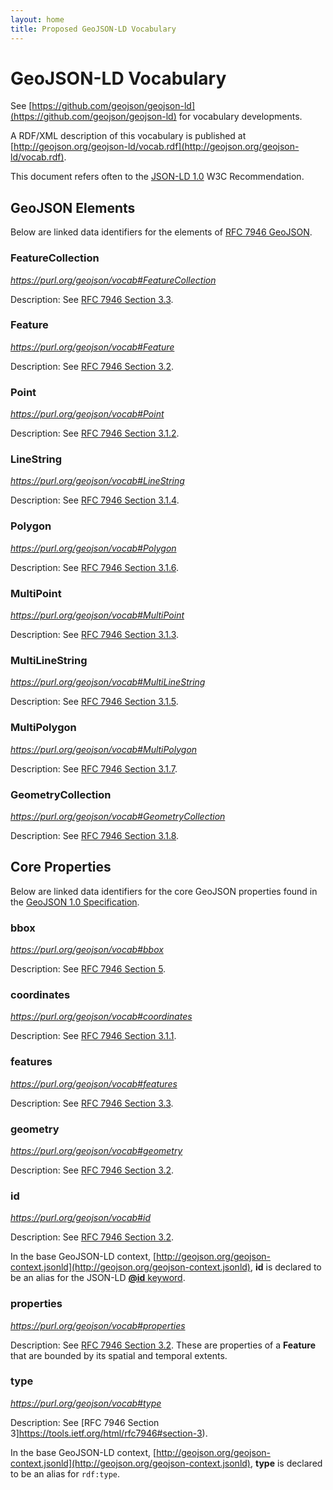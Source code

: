 ```yaml
---
layout: home
title: Proposed GeoJSON-LD Vocabulary
---
```


# GeoJSON-LD Vocabulary

See [https://github.com/geojson/geojson-ld](https://github.com/geojson/geojson-ld)
for vocabulary developments.

A RDF/XML description of this vocabulary is published at
[http://geojson.org/geojson-ld/vocab.rdf](http://geojson.org/geojson-ld/vocab.rdf).

This document refers often to the [JSON-LD 1.0](http://www.w3.org/TR/json-ld/) W3C
Recommendation.

## GeoJSON Elements

Below are linked data identifiers for the elements of [RFC 7946 GeoJSON](https://tools.ietf.org/html/rfc7946).

### <a name="FeatureCollection">FeatureCollection</a>

*https://purl.org/geojson/vocab#FeatureCollection*

Description: See [RFC 7946 Section 3.3](https://tools.ietf.org/html/rfc7946#section-3.3).

### <a name="Feature">Feature</a>

*https://purl.org/geojson/vocab#Feature*

Description: See [RFC 7946 Section 3.2](https://tools.ietf.org/html/rfc7946#section-3.2).

### <a name="Point">Point</a>

*https://purl.org/geojson/vocab#Point*

Description: See [RFC 7946 Section 3.1.2](https://tools.ietf.org/html/rfc7946#section-3.1.2).

### <a name="LineString">LineString</a>

*https://purl.org/geojson/vocab#LineString*

Description: See [RFC 7946 Section 3.1.4](https://tools.ietf.org/html/rfc7946#section-3.1.4).

### <a name="Polygon">Polygon</a>

*https://purl.org/geojson/vocab#Polygon*

Description: See [RFC 7946 Section 3.1.6](https://tools.ietf.org/html/rfc7946#section-3.1.6).

### <a name="MultiPoint">MultiPoint</a>

*https://purl.org/geojson/vocab#MultiPoint*

Description: See [RFC 7946 Section 3.1.3](https://tools.ietf.org/html/rfc7946#section-3.1.3).

### <a name="MultiLineString">MultiLineString</a>

*https://purl.org/geojson/vocab#MultiLineString*

Description: See [RFC 7946 Section 3.1.5](https://tools.ietf.org/html/rfc7946#section-3.1.5).

### <a name="MultiPolygon">MultiPolygon</a>

*https://purl.org/geojson/vocab#MultiPolygon*

Description: See [RFC 7946 Section 3.1.7](https://tools.ietf.org/html/rfc7946#section-3.1.7).

### <a name="GeometryCollection">GeometryCollection</a>

*https://purl.org/geojson/vocab#GeometryCollection*

Description: See [RFC 7946 Section 3.1.8](https://tools.ietf.org/html/rfc7946#section-3.1.8).


## Core Properties

Below are linked data identifiers for the core GeoJSON properties found in the
[GeoJSON 1.0 Specification](geojson-spec.html).

### <a name="bbox">bbox</a>

*https://purl.org/geojson/vocab#bbox*

Description: See [RFC 7946 Section 5](https://tools.ietf.org/html/rfc7946#section-5).

### <a name="coordinates">coordinates</a>

*https://purl.org/geojson/vocab#coordinates*

Description: See [RFC 7946 Section 3.1.1](https://tools.ietf.org/html/rfc7946#section-3.1.1).

### <a name="features">features</a>

*https://purl.org/geojson/vocab#features*

Description: See [RFC 7946 Section 3.3](https://tools.ietf.org/html/rfc7946#section-3.3).

### <a name="geometry">geometry</a>

*https://purl.org/geojson/vocab#geometry*

Description: See [RFC 7946 Section 3.2](https://tools.ietf.org/html/rfc7946#section-3.2).

### <a name="id">id</a>

*https://purl.org/geojson/vocab#id*

Description: See [RFC 7946 Section 3.2](https://tools.ietf.org/html/rfc7946#section-3.2).

In the base GeoJSON-LD context, [http://geojson.org/geojson-context.jsonld](http://geojson.org/geojson-context.jsonld), **id** is declared to be an alias for the JSON-LD [**@id** keyword](http://www.w3.org/TR/json-ld/#node-identifiers).

### <a name="properties">properties</a>

*https://purl.org/geojson/vocab#properties*

Description: See [RFC 7946 Section 3.2](https://tools.ietf.org/html/rfc7946#section-3.2).
These are properties of a **Feature** that are bounded by its spatial and temporal extents.

### <a name="type">type</a>

*https://purl.org/geojson/vocab#type*

Description: See [RFC 7946 Section 3]https://tools.ietf.org/html/rfc7946#section-3).

In the base GeoJSON-LD context,
[http://geojson.org/geojson-context.jsonld](http://geojson.org/geojson-context.jsonld),
**type** is declared to be an alias for `rdf:type`.
